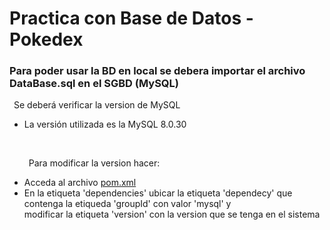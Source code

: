 # Practica con Base de Datos - Pokedex
<h3><b>Para poder usar la BD en local se debera importar el archivo DataBase.sql en el SGBD (MySQL)</b></h3>
<p>&ensp;Se deberá verificar la version de MySQL</p>
  <ul>
    <li>La versión utilizada es la MySQL 8.0.30</li>
  </ul>
    <br>
  <ul>
    <p>&ensp;Para modificar la version hacer:</p>
    <li>Acceda al archivo <a href="https://github.com/FReptar0/PracticaBD-Pokedex/edit/master/pom.xml">pom.xml</a></li>
    <li>En la etiqueta 'dependencies' ubicar la etiqueta 'dependecy' que contenga la etiqueda 'groupId' con valor 'mysql' y <br> modificar la etiqueta 'version' con la version que se tenga en el sistema</li>
  </ul>
